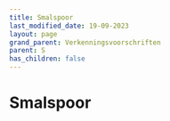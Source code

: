 ```yaml
---
title: Smalspoor
last_modified_date: 19-09-2023
layout: page
grand_parent: Verkenningsvoorschriften
parent: S
has_children: false
---
```


Smalspoor
=========

